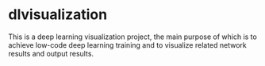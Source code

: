 # dlvisualization
This is a deep learning visualization project, the main purpose of which is to achieve low-code deep learning training and to visualize related network results and output results.
